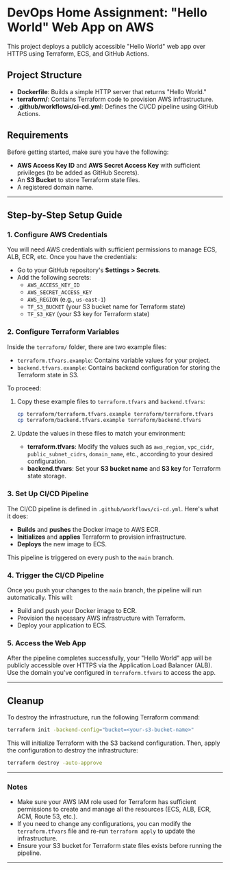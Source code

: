 # DevOps Home Assignment: "Hello World" Web App on AWS

This project deploys a publicly accessible "Hello World" web app over HTTPS using Terraform, ECS, and GitHub Actions.

## Project Structure

- **Dockerfile**: Builds a simple HTTP server that returns "Hello World."
- **terraform/**: Contains Terraform code to provision AWS infrastructure.
- **.github/workflows/ci-cd.yml**: Defines the CI/CD pipeline using GitHub Actions.

## Requirements

Before getting started, make sure you have the following:

- **AWS Access Key ID** and **AWS Secret Access Key** with sufficient privileges (to be added as GitHub Secrets).
- An **S3 Bucket** to store Terraform state files.
- A registered domain name.

---

## Step-by-Step Setup Guide

### 1. Configure AWS Credentials

You will need AWS credentials with sufficient permissions to manage ECS, ALB, ECR, etc. Once you have the credentials:

- Go to your GitHub repository's **Settings > Secrets**.
- Add the following secrets:
  - `AWS_ACCESS_KEY_ID`
  - `AWS_SECRET_ACCESS_KEY`
  - `AWS_REGION` (e.g., `us-east-1`)
  - `TF_S3_BUCKET` (your S3 bucket name for Terraform state)
  - `TF_S3_KEY` (your S3 key for Terraform state)

### 2. Configure Terraform Variables

Inside the `terraform/` folder, there are two example files:

- `terraform.tfvars.example`: Contains variable values for your project.
- `backend.tfvars.example`: Contains backend configuration for storing the Terraform state in S3.

To proceed:

1. Copy these example files to `terraform.tfvars` and `backend.tfvars`:

   ```bash
   cp terraform/terraform.tfvars.example terraform/terraform.tfvars
   cp terraform/backend.tfvars.example terraform/backend.tfvars
   ```

2. Update the values in these files to match your environment:
   - **terraform.tfvars**: Modify the values such as `aws_region`, `vpc_cidr`, `public_subnet_cidrs`, `domain_name`, etc., according to your desired configuration.
   - **backend.tfvars**: Set your **S3 bucket name** and **S3 key** for Terraform state storage.

### 3. Set Up CI/CD Pipeline

The CI/CD pipeline is defined in `.github/workflows/ci-cd.yml`. Here's what it does:

- **Builds** and **pushes** the Docker image to AWS ECR.
- **Initializes** and **applies** Terraform to provision infrastructure.
- **Deploys** the new image to ECS.

This pipeline is triggered on every push to the `main` branch.


### 4. Trigger the CI/CD Pipeline

Once you push your changes to the `main` branch, the pipeline will run automatically. This will:

- Build and push your Docker image to ECR.
- Provision the necessary AWS infrastructure with Terraform.
- Deploy your application to ECS.

### 5. Access the Web App

After the pipeline completes successfully, your "Hello World" app will be publicly accessible over HTTPS via the Application Load Balancer (ALB). Use the domain you've configured in `terraform.tfvars` to access the app.

---

## Cleanup

To destroy the infrastructure, run the following Terraform command:

```bash
terraform init -backend-config="bucket=<your-s3-bucket-name>"                -backend-config="key=<your-s3-key>"                -backend-config="region=<your-region>"
```

This will initialize Terraform with the S3 backend configuration. Then, apply the configuration to destroy the infrastructure:

```bash
terraform destroy -auto-approve
```

---

### Notes

- Make sure your AWS IAM role used for Terraform has sufficient permissions to create and manage all the resources (ECS, ALB, ECR, ACM, Route 53, etc.).
- If you need to change any configurations, you can modify the `terraform.tfvars` file and re-run `terraform apply` to update the infrastructure.
- Ensure your S3 bucket for Terraform state files exists before running the pipeline.

---
